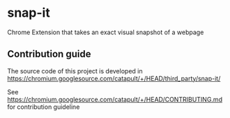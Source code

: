 # snap-it
Chrome Extension that takes an exact visual snapshot of a webpage

## Contribution guide
The source code of this project is developed in
https://chromium.googlesource.com/catapult/+/HEAD/third_party/snap-it/

See https://chromium.googlesource.com/catapult/+/HEAD/CONTRIBUTING.md for
contribution guideline
